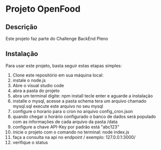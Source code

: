 # Projeto OpenFood

## Descrição
Este projeto faz parte do Challenge BackEnd Pleno

## Instalação
Para usar este projeto, basta seguir estas etapas simples:

1. Clone este repositório em sua máquina local:
2. instale o node.js
3. Abre o visual studio code
4. abra a pasta do projeto
5. abra um terminal digite: npm install tecle enter e aguarde a instalação
6. installe o mysql, acesse a pasta schema tera um arquivo chamado mysql.sql execute este arquivo no seu mysql
7. configure o horario para o cron  no arquivo config_cron.json
8. quando chegar o horário configurado o banco de dados será populado com as informações de cada arquivo da pasta /data
9. configure a chave API-Key por padrão está "abc123"
10. inicie o projeto com o comando no terminal: node index.js
11. faça a consulta na api no endpoint /  exemplo: 127.0.0.1:3000/
12. verifique o status
